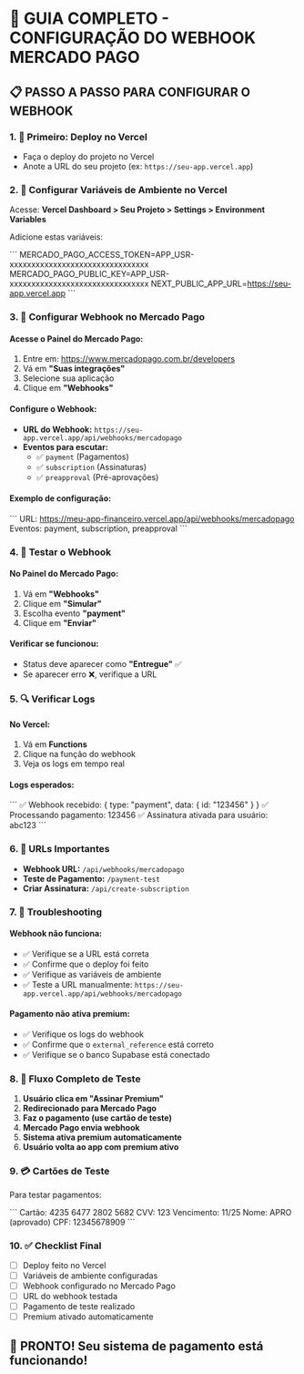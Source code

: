 # 🔗 GUIA COMPLETO - CONFIGURAÇÃO DO WEBHOOK MERCADO PAGO

## 📋 PASSO A PASSO PARA CONFIGURAR O WEBHOOK

### 1. 🚀 **Primeiro: Deploy no Vercel**
- Faça o deploy do projeto no Vercel
- Anote a URL do seu projeto (ex: `https://seu-app.vercel.app`)

### 2. 🔑 **Configurar Variáveis de Ambiente no Vercel**

Acesse: **Vercel Dashboard > Seu Projeto > Settings > Environment Variables**

Adicione estas variáveis:

\`\`\`
MERCADO_PAGO_ACCESS_TOKEN=APP_USR-xxxxxxxxxxxxxxxxxxxxxxxxxxxxxxxx
MERCADO_PAGO_PUBLIC_KEY=APP_USR-xxxxxxxxxxxxxxxxxxxxxxxxxxxxxxxx
NEXT_PUBLIC_APP_URL=https://seu-app.vercel.app
\`\`\`

### 3. 🔔 **Configurar Webhook no Mercado Pago**

#### Acesse o Painel do Mercado Pago:
1. Entre em: https://www.mercadopago.com.br/developers
2. Vá em **"Suas integrações"**
3. Selecione sua aplicação
4. Clique em **"Webhooks"**

#### Configure o Webhook:
- **URL do Webhook:** `https://seu-app.vercel.app/api/webhooks/mercadopago`
- **Eventos para escutar:**
  - ✅ `payment` (Pagamentos)
  - ✅ `subscription` (Assinaturas)
  - ✅ `preapproval` (Pré-aprovações)

#### Exemplo de configuração:
\`\`\`
URL: https://meu-app-financeiro.vercel.app/api/webhooks/mercadopago
Eventos: payment, subscription, preapproval
\`\`\`

### 4. 🧪 **Testar o Webhook**

#### No Painel do Mercado Pago:
1. Vá em **"Webhooks"**
2. Clique em **"Simular"**
3. Escolha evento **"payment"**
4. Clique em **"Enviar"**

#### Verificar se funcionou:
- Status deve aparecer como **"Entregue"** ✅
- Se aparecer erro ❌, verifique a URL

### 5. 🔍 **Verificar Logs**

#### No Vercel:
1. Vá em **Functions**
2. Clique na função do webhook
3. Veja os logs em tempo real

#### Logs esperados:
\`\`\`
✅ Webhook recebido: { type: "payment", data: { id: "123456" } }
✅ Processando pagamento: 123456
✅ Assinatura ativada para usuário: abc123
\`\`\`

### 6. 🎯 **URLs Importantes**

- **Webhook URL:** `/api/webhooks/mercadopago`
- **Teste de Pagamento:** `/payment-test`
- **Criar Assinatura:** `/api/create-subscription`

### 7. 🚨 **Troubleshooting**

#### Webhook não funciona:
- ✅ Verifique se a URL está correta
- ✅ Confirme que o deploy foi feito
- ✅ Verifique as variáveis de ambiente
- ✅ Teste a URL manualmente: `https://seu-app.vercel.app/api/webhooks/mercadopago`

#### Pagamento não ativa premium:
- ✅ Verifique os logs do webhook
- ✅ Confirme que o `external_reference` está correto
- ✅ Verifique se o banco Supabase está conectado

### 8. 📱 **Fluxo Completo de Teste**

1. **Usuário clica em "Assinar Premium"**
2. **Redirecionado para Mercado Pago**
3. **Faz o pagamento (use cartão de teste)**
4. **Mercado Pago envia webhook**
5. **Sistema ativa premium automaticamente**
6. **Usuário volta ao app com premium ativo**

### 9. 💳 **Cartões de Teste**

Para testar pagamentos:

\`\`\`
Cartão: 4235 6477 2802 5682
CVV: 123
Vencimento: 11/25
Nome: APRO (aprovado)
CPF: 12345678909
\`\`\`

### 10. ✅ **Checklist Final**

- [ ] Deploy feito no Vercel
- [ ] Variáveis de ambiente configuradas
- [ ] Webhook configurado no Mercado Pago
- [ ] URL do webhook testada
- [ ] Pagamento de teste realizado
- [ ] Premium ativado automaticamente

## 🎉 **PRONTO! Seu sistema de pagamento está funcionando!**
